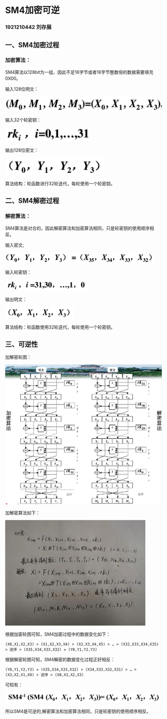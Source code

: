 # SM4加密可逆

### 1921210442 刘存展

## 一、SM4加密过程

### 加密算法：

SM4算法以128bit为一组，因此不足16字节或者16字节整数倍的数据需要填充0X00。

输入128位明文：

![](./img/1.png) 

输入32个轮密钥：

![](./img/2.png)

输出128位密文：

![](./img/3.png)

算法结构：轮函数进行32轮迭代，每轮使用一个轮密钥。
 
## 二、SM4解密过程

### 解密算法：

SM4算法是对合的，因此解密算法和加密算法相同，只是轮密钥的使用顺序相反。

输入密文;

![](./img/5.png) 

输入轮密钥：

![](./img/6.png)

输出明文：

![](./img/7.png)
 
算法结构：轮函数使用32轮迭代，每轮使用一个轮密钥。
 
## 三、可逆性

加解密轮图：

![](./img/9.png)

加解密算法如下：

![](./img/11.png)

根据加密轮图可知，SM4加密过程中的数据变化如下：

```
(X0,X1,X2,X3) > (X1,X2,X3,X4) > (X2,X3,X4,X5) > … > (X32,X33,X34,X35) > 逆序 > (X35,X34,X33,X32) = (Y0,Y1,Y2,Y3)
```

根据解密轮图可知，SM4解密的数据变化过程正好相反：

```
(Y0,Y1,Y2,Y3) = (X35,X34,X33,X32) > (X34,X33,X32,X31) > … > (X3,X2,X1,X0) > 逆序 > (X0,X1,X2,X3)
```

可知有：

![](./img/10.png)

所以SM4是可逆的,解密算法和加密算法相同，只是轮密钥的使用顺序相反。


